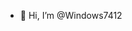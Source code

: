 - 👋 Hi, I’m @Windows7412


<!---
Windows7412/Windows7412 is a ✨ special ✨ repository because its `README.md` (this file) appears on your GitHub profile.
You can click the Preview link to take a look at your changes.
--->
